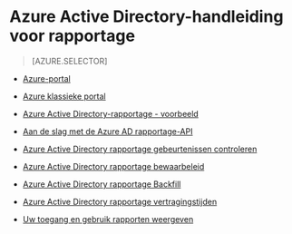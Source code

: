 <properties
   pageTitle="Rapportage Azure Active Directory-handleiding | Microsoft Azure"
   description="Een hulplijn met alle artikelen die Azure Active Directory-rapportage"
   services="active-directory"
   documentationCenter=""
   authors="dhanyahk"
   manager="femila"
   editor=""/>

<tags
   ms.service="active-directory"
   ms.devlang="na"
   ms.topic="article"
   ms.tgt_pltfrm="na"
   ms.workload="identity"
   ms.date="10/24/2016"
   ms.author="femila"/>


# <a name="azure-active-directory-reporting-guide"></a>Azure Active Directory-handleiding voor rapportage

> [AZURE.SELECTOR]
- [Azure-portal](active-directory-reporting-azure-portal.md)
- [Azure klassieke portal](active-directory-reporting-guide.md)

 - [Azure Active Directory-rapportage - voorbeeld](active-directory-reporting-azure-portal.md)
 - [Aan de slag met de Azure AD rapportage-API](active-directory-reporting-api-getting-started.md)
 - [Azure Active Directory rapportage gebeurtenissen controleren](active-directory-reporting-audit-events.md)
 - [Azure Active Directory rapportage bewaarbeleid](active-directory-reporting-retention.md)
 - [Azure Active Directory rapportage Backfill](active-directory-reporting-backfill.md)
 - [Azure Active Directory rapportage vertragingstijden](active-directory-reporting-latencies.md)
 - [Uw toegang en gebruik rapporten weergeven](active-directory-view-access-usage-reports.md)
